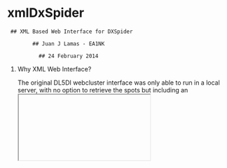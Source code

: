 # xmlDxSpider
     ## XML Based Web Interface for DXSpider

	   		## Juan J Lamas - EA1NK

			  ## 24 February 2014


1. Why XML Web Interface?

	The original DL5DI webcluster interface was only able to run in a local server, 
	with no option to retrieve the spots but including an <IFRAME> on a external web
	page or complicated parsing.

	Using the modified scripts to output a XML document, one can retrieve the spots
	with a simple HTTP Request in Javascript, PHP or any other programming language. 
	Not only for web display but also for webapps, native apps or any kind of software.


2. The XML document.

	The XML document is generated by webclusterXML.py Perl script. It is a populated list
	of spots, wcy, wwv and announces gathered from the files generated by DXSpider. More
	info on how it works can be found on DL5DI website. A sample.xml file is provided.

	The document can be retrieved on http://webserver_address/cgi-bin/webclusterXML

	The structure of the XML documents is:

	Header: <?xml version='1.0' encoding='UTF-8'?>
	
	Container for all the data: 	<DATA></DATA>
	Container for all the spots: 	<SPOTS></SPOTS>
	Single spot:					<SPOT></SPOT> 
	Spot information:
									<FROM></FROM>
									<QRG></QRG>
									<DX></DX>
									<TEXT></TEXT>
									<CQ></CQ>
									<PREFIX></PREFIX>
									<UTC></UTC>

	Container for all WCYs:			<WCYS></WCYS>
	Single WCY:						<WCY></WCY>
	WCY information:				
									<FROM></FROM>
									<DATE></DATE>
									<SFI></SFI>
									<A></A>
									<K></K>
									<expK></expK>
									<R></R>
									<SA></SA>
									<GMF></GMF>
									<AURORA></AURORA>
	
	Container for all WWV:			<WWVS></WWVS>
	Single WWV:						<WWV></WWV>
	WWV information:				
									<FROM></FROM>
									<DATE></DATE>
									<SFI></SFI>
									<A></A>
									<K></K>
									<TEXT></TEXT>

	Container for all announces:	<ANNS></ANNS>
	Single announce:				<ANN></ANN>
	Announce information:			
									<PATH></PATH>
									<DATE></DATE>
									<TEXT></TEXT>

3. The Web interface.

	The provided index.html file is a simple layout made in HTML5 and Javascript. The XML 
	document is gathered via a HTTPRequest and parsed in Javascript. The tables are 
	dinamically populated with the data in the XML file.
	
	No special features are required on the server side for the interface to run. Any 
	modern web browser (> Internet Explorer 6, Chrome, Firefox, Safari) or device
	(iOS, Android) should render the interface correctly.

	All the style info is attached in the css files, so it is easy to modify.   

4. Installation.

	Perl and Bash scripts:
		
		Copy webclusterXML to /usr/lib/cgi-bin directory or your cgi-bin path.
        Copy webclusterXML.pl to /usr/local/bin directory or your bin path.
		Edit webclusterXML to point to webclusterXML.pl if not in default path.

	HTML interface
		
		Copy htmldocs content to the desired directory on the webserver.  


73!                                               
